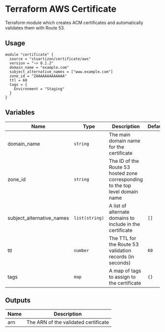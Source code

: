 # Terraform AWS Certificate
Terraform module which creates ACM certificates and automatically validates them with Route 53.

## Usage
```hcl
module "certificate" {
  source = "stuartizon/certificate/aws"
  version = "~> 0.1.2"
  domain_name = "example.com"
  subject_alternative_names = ["www.example.com"]
  zone_id = "ZAAAAAAAAAAAAA"
  ttl = 60
  tags = {
    Environment = "Staging"
  }
}
```

## Variables
| Name | Type | Description | Default |
|------|------|-------------|---------|
| domain_name | `string` | The main domain name for the certificate | |
| zone_id | `string` | The ID of the Route 53 hosted zone corresponding to the top level domain name | |
| subject_alternative_names | `list(string)` | A list of alternate domains to include in the certificate | `[]` |
| ttl | `number` | The TTL for the Route 53 validation records (in seconds) | `60` |
| tags | `map` | A map of tags to assign to the certificate | `{}` |

## Outputs
| Name | Description |
|------|-------------|
| arn | The ARN of the validated certificate |